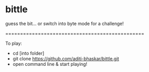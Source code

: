 # bittle
guess the bit... or switch into byte mode for a challenge!

===============================================

To play:
  * cd [into folder]
  * git clone https://github.com/aditi-bhaskar/bittle.git
  * open command line & start playing!
